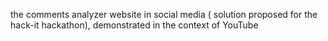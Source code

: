 the comments analyzer website in social media ( solution proposed for the hack-it hackathon), demonstrated in the context of YouTube
